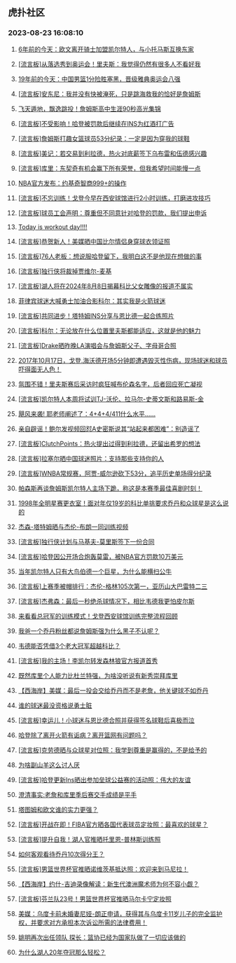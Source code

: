 ## 虎扑社区 
### 2023-08-23 16:08:10

1. [6年前的今天：欧文离开骑士加盟凯尔特人，与小托马斯互换东家](https://bbs.hupu.com/61794903.html)

2. [[流言板]从落选秀到奥运会！里夫斯：我觉得仍然有很多人不看好我](https://bbs.hupu.com/61794339.html)

3. [19年前的今天：中国男篮1分险胜塞黑，晋级雅典奥运会八强](https://bbs.hupu.com/61796503.html)

4. [[流言板]安东尼：我并没有快被淹死，只是跳海救我的恰好是詹姆斯](https://bbs.hupu.com/61793620.html)

5. [飞天遁地，飘逸跳投！詹姆斯高中生涯90秒高光集锦](https://bbs.hupu.com/61794378.html)

6. [[流言板]不受影响！哈登被罚款后继续在INS为红酒打广告](https://bbs.hupu.com/61793715.html)

7. [[流言板]詹姆斯打趣女篮球员53分纪录：一定是因为穿我的球鞋](https://bbs.hupu.com/61793101.html)

8. [[流言板]美记：若交易到利拉德，热火对底薪签下乌布雷和伍德感兴趣](https://bbs.hupu.com/61794036.html)

9. [[流言板]库里：东契奇有机会赢下所有荣誉，但我希望时间能慢一点](https://bbs.hupu.com/61793637.html)

10. [NBA官方发布：约基奇智商999+的操作](https://bbs.hupu.com/61793065.html)

11. [[流言板]不忘训练！戈登今早在西安球馆进行2小时训练，打磨进攻技巧](https://bbs.hupu.com/61795658.html)

12. [[流言板]球员工会声明：尊重但不同意针对哈登的罚款，我们提出申诉](https://bbs.hupu.com/61791661.html)

13. [Today is workout day!!!!](https://bbs.hupu.com/61794175.html)

14. [[流言板]恭贺新人！美媒晒中国比尔情侣身穿球衣领证照](https://bbs.hupu.com/61793922.html)

15. [[流言板]76人老板：想说服哈登留下，我明白这不是他现在想做的事](https://bbs.hupu.com/61791913.html)

16. [[流言板]独行侠将裁掉贾维尔-麦基](https://bbs.hupu.com/61791776.html)

17. [[流言板]湖人将在2024年8月8日揭幕科比父女雕像的报道不属实](https://bbs.hupu.com/61791755.html)

18. [菲律宾球迷大喊勇士加油合影科尔：其实我是火箭球迷](https://bbs.hupu.com/61794337.html)

19. [[流言板]共同进步！塔特姆INS分享与恩比德一起合练照片](https://bbs.hupu.com/61791629.html)

20. [[流言板]科尔：无论放在什么位置里夫斯都能适应，这就是他的魅力](https://bbs.hupu.com/61794233.html)

21. [[流言板]Drake晒昨晚LA演唱会与詹姆斯父子、字母哥合照](https://bbs.hupu.com/61792159.html)

22. [2017年10月17日，戈登.海沃德开场5分钟即遭遇毁灭性伤病，现场球迷和球员吓得面无人色！](https://bbs.hupu.com/61794588.html)

23. [氛围不错！里夫斯赛后采访时疯狂喊布伦森名字，后者回应死亡凝视](https://bbs.hupu.com/61791614.html)

24. [[流言板]凯尔特人本周将试训TJ-沃伦、拉马尔-史蒂文斯和路易斯-金](https://bbs.hupu.com/61792451.html)

25. [飓风来袭! 耶老师阐述了：4+4+4/411什么水平……](https://bbs.hupu.com/61795834.html)

26. [亲自辟谣！鲍尔发视频回怼A史密斯说其“站起来都困难”：别造谣了](https://bbs.hupu.com/61791595.html)

27. [[流言板]ClutchPoints：热火提出过得到利拉德，还留出希罗的想法](https://bbs.hupu.com/61793906.html)

28. [[流言板]拉塞尔晒中国球迷照片：支持那些支持你的人](https://bbs.hupu.com/61796484.html)

29. [[流言板]WNBA常规赛，阿贾-威尔逊砍下53分，追平历史单场得分纪录](https://bbs.hupu.com/61792932.html)

30. [帕森斯再谈詹姆斯凯尔特人主场下跪，称这是本赛季最佳喜剧时刻！](https://bbs.hupu.com/61793183.html)

31. [1998年全明星赛更衣室！面对年仅19岁的科比单挑要求乔丹和众球星是这么说的](https://bbs.hupu.com/61794706.html)

32. [杰森-塔特姆晒与杰伦-布朗一同训练视频](https://bbs.hupu.com/61793181.html)

33. [[流言板]独行侠计划与马基夫-莫里斯签下一份合同](https://bbs.hupu.com/61791796.html)

34. [[流言板]哈登因公开场合炮轰莫雷，被NBA官方罚款10万美元](https://bbs.hupu.com/61790238.html)

35. [当年凯尔特人只有大鸟伯德一个巨星，为什么能横扫公牛](https://bbs.hupu.com/61796459.html)

36. [[流言板]上赛季被帽排行：杰伦-格林105次第一，亚历山大巴雷特二三](https://bbs.hupu.com/61791888.html)

37. [[流言板]杰弗森：最后一秒绝杀球情况下，相比韦德我更怕皮尔斯](https://bbs.hupu.com/61793971.html)

38. [来看看总冠军的训练模式！戈登西安球馆训练完整流程回顾](https://bbs.hupu.com/61796292.html)

39. [我爸一个乔丹粉丝都说詹姆斯强为什么黑子不认呢？](https://bbs.hupu.com/61795597.html)

40. [韦德能否凭借3个老大冠军超越科比？](https://bbs.hupu.com/61794574.html)

41. [[流言板]我的主场！李凯尔转发森林狼官方报道首秀](https://bbs.hupu.com/61793869.html)

42. [既然库里个人能力比杜兰特强，为啥没听说有新秀崇拜库里](https://bbs.hupu.com/61796278.html)

43. [【西海岸】美媒：最后一投会交给乔丹而不是老詹，他关键球不如乔丹](https://bbs.hupu.com/61796269.html)

44. [谁的球迷最没资格说勇士脏](https://bbs.hupu.com/61794581.html)

45. [[流言板]幸运儿！小球迷与恩比德合照并获得签名球鞋后喜极而泣](https://bbs.hupu.com/61796565.html)

46. [哈登除了离开火箭有诟病？离开篮网有问题吗？](https://bbs.hupu.com/61795485.html)

47. [[流言板]克劳德晒与众球星对位照：我学到尊重是赢得的，不是给予的](https://bbs.hupu.com/61796352.html)

48. [为啥副山羊这么讨人厌](https://bbs.hupu.com/61792848.html)

49. [[流言板]哈登更新Ins晒出参加垒球公益赛的活动照：伟大的友谊](https://bbs.hupu.com/61796193.html)

50. [澄清事实:老詹和库里季后赛交手成绩是平手](https://bbs.hupu.com/61796599.html)

51. [塔图姆和欧文谁的实力更强？](https://bbs.hupu.com/61795367.html)

52. [[流言板]开战在即！FIBA官方晒各国代表球员定妆照：最喜欢的球星？](https://bbs.hupu.com/61796116.html)

53. [[流言板]提升自我！湖人官推晒托里恩-普林斯训练照](https://bbs.hupu.com/61792298.html)

54. [如何客观看待乔丹10次得分王？](https://bbs.hupu.com/61796078.html)

55. [[流言板]男篮世界杯官推晒诺维茨基抵达照：欢迎来到马尼拉！](https://bbs.hupu.com/61796764.html)

56. [【西海岸】约什-吉迪录像解读：新生代澳洲魔术师为何不容小觑？](https://bbs.hupu.com/61795440.html)

57. [[流言板]芬兰队23号！男篮世界杯官推晒马尔卡宁定妆照](https://bbs.hupu.com/61796857.html)

58. [美媒：乌度卡前未婚妻尼娅-朗正申请，获得其与乌度卡11岁儿子的完全监护权，并要求对方承担本次诉讼所需的法律费用！](https://bbs.hupu.com/61796025.html)

59. [姚明再次出任领队 探长：篮协已经为国家队做了一切应该做的](https://bbs.hupu.com/61791679.html)

60. [为什么湖人20年夺冠那么轻松？](https://bbs.hupu.com/61795872.html)

